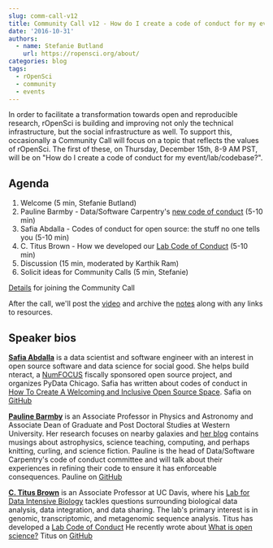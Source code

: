 ```yaml
---
slug: comm-call-v12
title: Community Call v12 - How do I create a code of conduct for my event/lab/codebase?
date: '2016-10-31'
authors:
  - name: Stefanie Butland
    url: https://ropensci.org/about/
categories: blog
tags:
  - rOpenSci
  - community
  - events
---
```


In order to facilitate a transformation towards open and reproducible research, rOpenSci is building and improving not only the technical infrastructure, but the social infrastructure as well. To support this, occasionally a Community Call will focus on a topic that reflects the values of rOpenSci. The first of these, on Thursday, December 15th, 8-9 AM PST, will be on "How do I create a code of conduct for my event/lab/codebase?".

## Agenda

1. Welcome (5 min, Stefanie Butland)
2. Pauline Barmby - Data/Software Carpentry's [new code of conduct](http://www.datacarpentry.org/code-of-conduct/) (5-10 min)
3. Safia Abdalla - Codes of conduct for open source: the stuff no one tells you (5-10 min)
4. C. Titus Brown - How we developed our [Lab Code of Conduct](http://ivory.idyll.org/lab/coc.html) (5-10 min)
5. Discussion (15 min, moderated by Karthik Ram)
6. Solicit ideas for Community Calls (5 min, Stefanie)

[Details](https://github.com/ropensci/commcalls/issues/12) for joining the Community Call

After the call, we'll post the [video](https://vimeo.com/ropensci/videos) and archive the [notes](https://github.com/ropensci/commcalls/issues) along with any links to resources.

## Speaker bios

[**Safia Abdalla**](http://safia.rocks/) is a data scientist and software engineer with an interest in open source software and data science for social good. She helps build nteract, a [NumFOCUS](http://www.numfocus.org/open-source-projects.html) fiscally sponsored open source project, and organizes PyData Chicago. Safia has written about codes of conduct in [How To Create A Welcoming and Inclusive Open Source Space](http://blog.safia.rocks/post/141972488250/how-to-create-a-welcoming-and-inclusive-open).
Safia on [GitHub](https://github.com/captainsafia)

[**Pauline Barmby**](https://nearby-galaxies.github.io/people/) is an Associate Professor in Physics and Astronomy and Associate Dean of Graduate and Post Doctoral Studies at Western University. Her research focuses on nearby galaxies and [her blog](http://pbarmby.github.io/) contains musings about astrophysics, science teaching, computing, and perhaps knitting, curling, and science fiction. Pauline is the head of Data/Software Carpentry's code of conduct committee and will talk about their experiences in refining their code to ensure it has enforceable consequences.
Pauline on [GitHub](https://github.com/PBarmby)

[**C. Titus Brown**](http://ivory.idyll.org) is an Associate Professor at UC Davis, where his [Lab for Data Intensive Biology](http://ivory.idyll.org/lab/) tackles questions surrounding biological data analysis, data integration, and data sharing. The lab's primary interest is in genomic, transcriptomic, and metagenomic sequence analysis. Titus has developed a [Lab Code of Conduct](http://ivory.idyll.org/lab/coc.html)
He recently wrote about [What is open science?](http://ivory.idyll.org/blog/2016-what-is-open-science.html)
Titus on [GitHub](https://github.com/dib-lab)


